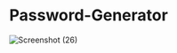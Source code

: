 # Password-Generator
![Screenshot (26)](https://user-images.githubusercontent.com/60476050/189500919-b96bd3b5-7b45-4042-a796-5c1c52ef24b9.png)
